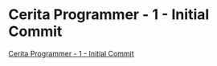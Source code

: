 # Cerita Programmer - 1 - Initial Commit

[Cerita Programmer - 1 - Initial Commit](https://www.youtube.com/watch?v=9h4FwIq4DNE)
